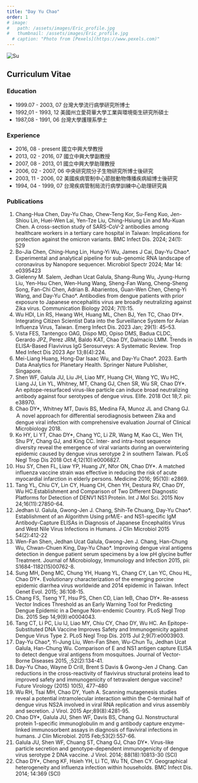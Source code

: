 ```yaml
---
title: "Day Yu Chao"
order: 1
# image: 
#   path: /assets/images/Eric_profile.jpg
#   thumbnail: /assets/images/Eric_profile.jpg
  # caption: "Photo from [Pexels](https://www.pexels.com)"
---
```


<img src="{{ '/assets/images/teacher.jpg' | relative_url }}" alt="Su" style="max-width: 300px; height: auto;">

## Curriculum Vitae


### Education
- 1999.07 - 2003, 07  台灣大學流行病學研究所博士
- 1992,01 - 1993, 12  美國州立愛荷華大學工業與環境衛生研究所碩士
- 1987,08 - 1991, 06  台灣大學護理系學士 

### Experience
- 2016, 08 - present    國立中興大學教授
- 2013, 02 - 2016, 07   國立中興大學副教授
- 2007, 08 - 2013, 01   國立中興大學助理教授
- 2006, 02 - 2007, 06   中央研究院分子生物研究所博士後研究
- 2003, 11 - 2006, 02   美國疾病管制中心節肢動物傳播疾病組博士後研究
- 1994, 04 - 1999, 07   台灣疾病管制局流行病學訓練中心助理研究員

### Publications
1. Chang-Hua Chen, Day-Yu Chao, Chew-Teng Kor, Su-Feng Kuo, Jen-Shiou Lin, Huei-Wen Lai, Yen-Tze Liu, Ching-Hsiung Lin and Mu-Kuan Chen. A cross-section study of SARS-CoV-2 antibodies among healthcare workers in a tertiary care hospital in Taiwan: Implications for protection against the omicron variants. BMC Infect Dis. 2024; 24(1): 529
2. Bo-Jia Chen, Ching-Hung Lin, Hung-Yi Wu, James J Cai, Day-Yu Chao*. Experimental and analytical pipeline for sub-genomic RNA landscape of coronavirus by Nanopore sequencer. Microbiol Spectr 2024; Mar 14: e0395423
3. Gielenny M. Salem, Jedhan Ucat Galula, Shang-Rung Wu, Jyung-Hurng Liu, Yen-Hsu Chen, Wen-Hung Wang, Sheng-Fan Wang, Cheng-Sheng Song, Fan-Chi Chen, Adrian B. Abarientos, Guan-Wen Chen, Cheng-Yi Wang, and Day-Yu Chao*. Antibodies from dengue patients with prior exposure to Japanese encephalitis virus are broadly neutralizing against Zika virus. Communication Biology 2024; 7(1):15.
4. Wu HDI, Lin RS, Hwang WH, Huang ML, Chen BJ, Yen TC, Chao DY*. Integrating Citizen Scientist Data into the Surveillance System for Avian Influenza Virus, Taiwan. Emerg Infect Dis. 2023 Jan; 29(1): 45–53.
5. Vista FES, Tantengco OAG, Dispo MD, Opiso DMS, Badua CLDC, Gerardo JPZ, Perez JRM, Baldo KAT, Chao DY, Dalmacio LMM. Trends in ELISA-Based Flavivirus IgG Serosurveys: A Systematic Review. Trop Med Infect Dis 2023 Apr 13;8(4):224.
6. Mei-Liang Huang, Hong-Dar Isaac Wu, and Day-Yu Chao*. 2023. Earth Data Analytics for Planetary Health. Springer Nature Publisher, Singapore.
7. Shen WF, Galula JU, Liu JH, Liao MY, Huang CH, Wang YC, Wu HC, Liang JJ, Lin YL, Whitney, MT, Chang GJ, Chen SR, Wu SR, Chao DY*. An epitope-resurfaced virus-like particle can induce broad neutralizing antibody against four serotypes of dengue virus. Elife. 2018 Oct 18;7. pii: e38970.
8. Chao DY*, Whitney MT, Davis BS, Medina FA, Munoz JL and Chang GJ. Ａ novel approach for differential serodiagnosis between Zika and dengue viral infection with comprehensive evaluation Journal of Clinical Microbiology 2018.
9. Ko HY, Li YT, Chao DY*, Chang YC, Li ZR, Wang M, Kao CL, Wen TH, Shu PY, Chang GJ, and King CC. Inter- and intra-host sequence diversity reveal the emergence of viral variants during an overwintering epidemic caused by dengue virus serotype 2 in southern Taiwan. PLoS Negl Trop Dis 2018 Oct 4;12(10):e0006827. 
10. Hsu SY, Chen FL, Liaw YP, Huang JY, Nfor ON, Chao DY*. A matched influenza vaccine strain was effective in reducing the risk of acute myocardial infarction in elderly persons. Medicine 2016; 95(10): e2869.
11. Tang YL, Chiu CY, Lin CY, Huang CH, Chen YH, Destura RV, Chao DY, Wu HC.Establishment and Comparison of Two Different Diagnostic Platforms for Detection of DENV1 NS1 Protein. Int J Mol Sci. 2015 Nov 24;16(11):27850-64.
12. Jedhan U. Galula, Gwong-Jen J. Chang, Shih-Te Chuang, Day-Yu Chao*. Establishment of an Algorithm Using prM/E- and NS1-specific IgM Antibody-Capture ELISAs in Diagnosis of Japanese Encephalitis Virus and West Nile Virus Infections in Humans. J Clin Microbiol 2015 54(2):412-22
13. Wen-Fan Shen, Jedhan Ucat Galula, Gwong-Jen J. Chang, Han-Chung Wu, Chwan-Chuen King, Day-Yu Chao*. Improving dengue viral antigens detection in dengue patient serum specimens by a low pH glycine buffer Treatment. Journal of Microbiology, Immunology and Infection 2015, pii: S1684-1182(15)00762-8.
14. Sung MH, Deng MC, Chung YH, Huang YL, Chang CY, Lan YC, Chou HL, Chao DY*. Evolutionary characterization of the emerging porcine epidemic diarrhea virus worldwide and 2014 epidemic in Taiwan. Infect Genet Evol. 2015; 36:108-15.
15. Chang FS, Tseng YT, Hsu PS, Chen CD, Lian IeB, Chao DY*. Re-assess Vector Indices Threshold as an Early Warning Tool for Predicting Dengue Epidemic in a Dengue Non-endemic Country. PLoS Negl Trop Dis. 2015 Sep 14;9(9):e0004043. 
16. Tang CT, Li PC, Liu IJ, Liao MY, Chiu CY, Chao DY, Wu HC. An Epitope-Substituted DNA Vaccine Improves Safety and Immunogenicity against Dengue Virus Type 2. PLoS Negl Trop Dis. 2015 Jul 2;9(7):e0003903.
17. Day-Yu Chao*, Yi-Jung Liu, Wen-Fan Shen, Wu-Chun Tu, Jedhan Ucat Galula, Han-Chung Wu. Comparison of E and NS1 antigen capture ELISA to detect dengue viral antigens from mosquitoes. Journal of Vector-Borne Diseases 2015, ;52(2):134-41.
18. Day-Yu Chao, Wayne D Crill, Brent S Davis & Gwong-Jen J Chang.  Can reductions in the cross-reactivity of flavivirus structural proteins lead to improved safety and immunogenicity of tetravalent dengue vaccine? Future Virology (2015) 10(5), 477–480
19. Wu RH, Tsai MH, Chao DY, Yueh A. Scanning mutagenesis studies reveal a potential intramolecular interaction within the C-terminal half of dengue virus NS2A involved in viral RNA replication and virus assembly and secretion. J Virol. 2015 Apr;89(8):4281-95.
20. Chao DY*, Galula JU, Shen WF, Davis BS, Chang GJ.  Nonstructural protein 1-specific immunoglobulin m and g antibody capture enzyme-linked immunosorbent assays in diagnosis of flaviviral infections in humans. J Clin Microbiol. 2015 Feb;53(2):557-66.
21. Galula JU, Shen WF, Chuang ST, Chang GJ, Chao DY*. Virus-like particle secretion and genotype-dependent immunogenicity of dengue virus serotype 2 DNA vaccine. J Virol. 2014; 88(18):10813-30 (SCI)
22. Chao DY*, Cheng KF, Hsieh YH, Li TC, Wu TN, Chen CY. Geographical heterogeneity and influenza infection within households. BMC Infect Dis. 2014; 14:369 (SCI)  